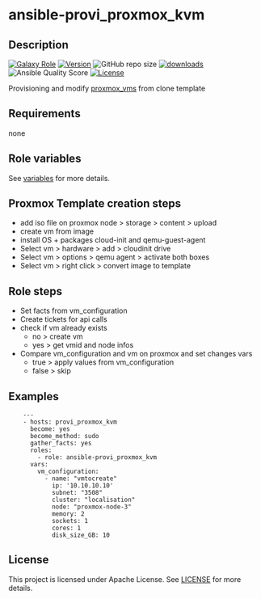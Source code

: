 # ansible-provi_proxmox_kvm

## Description

[![Galaxy Role](https://img.shields.io/badge/galaxy-provi_proxmox_kvm-purple?style=flat)](https://galaxy.ansible.com/lotusnoir/provi_proxmox_kvm)
[![Version](https://img.shields.io/github/release/lotusnoir/ansible-provi_proxmox_kvm.svg)](https://github.com/lotusnoir/ansible-provi_proxmox_kvm/releases/latest)
![GitHub repo size](https://img.shields.io/github/repo-size/lotusnoir/ansible-provi_proxmox_kvm?color=orange&style=flat)
[![downloads](https://img.shields.io/ansible/role/d/)](https://galaxy.ansible.com/lotusnoir/provi_proxmox_kvm)
![Ansible Quality Score](https://img.shields.io/ansible/quality/)
[![License](https://img.shields.io/badge/license-Apache--2.0-brightgreen?style=flat)](https://opensource.org/licenses/Apache-2.0)

Provisioning and modify [proxmox_vms](https://www.proxmox.com/en/) from clone template

## Requirements

none

## Role variables

See [variables](/defaults/main.yml) for more details.

## Proxmox Template creation steps

- add iso file on proxmox
node > storage > content > upload
- create vm from image
- install OS + packages cloud-init and qemu-guest-agent
- Select vm > hardware > add > cloudinit drive
- Select vm > options > qemu agent > activate both boxes
- Select vm > right click > convert image to template

## Role steps

- Set facts from vm_configuration
- Create tickets for api calls
- check if vm already exists
  - no > create vm
  - yes > get vmid and node infos
- Compare vm_configuration and vm on proxmox and set changes vars
     - true > apply values from vm_configuration
     - false > skip

## Examples

        ---
        - hosts: provi_proxmox_kvm
          become: yes
          become_method: sudo
          gather_facts: yes
          roles:
            - role: ansible-provi_proxmox_kvm
          vars:
            vm_configuration:
              - name: "vmtocreate"
                ip: '10.10.10.10'
                subnet: "3508"
                cluster: "localisation"
                node: "proxmox-node-3"
                memory: 2
                sockets: 1
                cores: 1
                disk_size_GB: 10



## License

This project is licensed under Apache License. See [LICENSE](/LICENSE) for more details.

